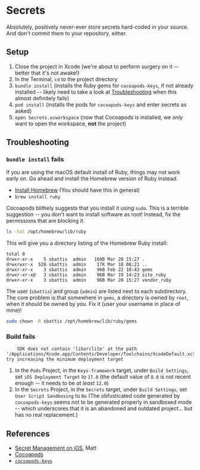 #  Secrets

Absolutely, positively never-ever store secrets hard-coded in your source. And don't commit them to your repository, either.

## Setup

1. Close the project in Xcode (we're about to perform surgery on it -- better that it's not awake!)
2. In the Terminal, `cd` to the project directory
3. `bundle install` (installs the Ruby gems for `cocoapods-keys`, if not already installed -- likely need to take a look at [Troubleshooting](#Troubleshooting) when this almost definitely fails)
3. `pod install` (installs the pods for `cocoapods-keys` and enter secrets as asked)
3. `open Secrets.xcworkspace` (now that Cocoapods is installed, we _only_ want to open the workspace, **not** the project)

## Troubleshooting

### `bundle install` fails

If you are using the macOS default install of Ruby, things may not work early on. Go ahead and install the Homebrew version of Ruby instead.

- [Install Homebrew](https://brew.sh/) (You should have this in general)
- `brew install ruby`

Cocoapods blithely suggests that you install it using `sudo`. This is a terrible suggestion -- you don't want to install software as root! Instead, fix the permissions that are blocking it.

``` bash
ls -hal /opt/homebrew/lib/ruby
```

This will give you a directory listing of the Homebrew Ruby install:

```
total 0
drwxr-xr-x    5 sbattis  admin   160B Mar 20 15:27 .
drwxrwxr-x  528 sbattis  admin    17K Mar 18 08:21 ..
drwxr-xr-x    3 sbattis  admin    96B Feb 22 10:43 gems
drwxr-xr-x@   3 sbattis  admin    96B Mar 19 14:23 site_ruby
drwxr-xr-x    3 sbattis  admin    96B Mar 20 15:27 vendor_ruby
```

The user (`sbattis`) and group (`admin`) are listed next to each subdirectory. The core problem is that somewhere in `gems`, a directory is owned by `root`, when it should be owned by _you_. Fix it (user your username in place of mine)!

```bash
sudo chown -R sbattis /opt/homebrew/lib/ruby/gems
```

### Build fails

```
    SDK does not contain 'libarclite' at the path '/Applications/Xcode.app/Contents/Developer/Toolchains/XcodeDefault.xctoolchain/usr/lib/arc/libarclite_iphonesimulator.a'; try increasing the minimum deployment target
```

1. In the `Pods` Project, in the `Keys-framework` target, under `Build Settings`, set `iOS Deployment Target` to `17.0` (the default value of `8.0` is not recent enough -- it needs to be _at least_ `12.0`)
2. In the `Secrets` Project, in the `Secrets` target, under `Build Settings`, set `User Script Sandboxing` to `No` (The obfusticated code generated by `cocoapods-keys` seems not to be generated properly in sandboxed mode -- which underscores that it is an abandoned and outdated project... but has no real replacement.)

## References

- [Secret Management on iOS](https://nshipster.com/secrets), Matt
- [Cocoapods](https://cocoapods.org/)
- [`cocoapods-keys`](https://github.com/orta/cocoapods-keys?tab=readme-ov-file#readme)

